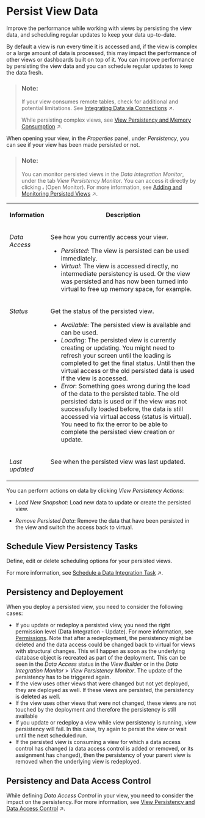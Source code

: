 <!-- loio9bd12cf116ae40e09cdba8b60cf75e11 -->

<link rel="stylesheet" type="text/css" href="css/sap-icons.css"/>

# Persist View Data

Improve the performance while working with views by persisting the view data, and scheduling regular updates to keep your data up-to-date.

By default a view is run every time it is accessed and, if the view is complex or a large amount of data is processed, this may impact the performance of other views or dashboards built on top of it. You can improve performance by persisting the view data and you can schedule regular updates to keep the data fresh.

> ### Note:  
> If your view consumes remote tables, check for additional and potential limitations. See [Integrating Data via Connections](https://help.sap.com/viewer/be5967d099974c69b77f4549425ca4c0/cloud/en-US/eb85e157ab654152bd68a8714036e463.html "Connections provide access to data from a wide range of sources, cloud as well as on-premise sources, SAP as well as Non-SAP sources, and partner tools. They allow space members to use objects from the connected source to acquire, prepare and access data from those sources in SAP Datasphere. To connect to different sources, SAP Datasphere provides different connection types.") :arrow_upper_right:.
> 
> While persisting complex views, see [View Persistency and Memory Consumption](https://help.sap.com/viewer/be5967d099974c69b77f4549425ca4c0/cloud/en-US/e3d04951a4a344c28b25b2b1b13bf3d8.html "You want to persist a complex view and consider how it affects the memory consumption.") :arrow_upper_right:.



When opening your view, in the *Properties* panel, under *Persistency*, you can see if your view has been made persisted or not.

> ### Note:  
> You can monitor persisted views in the *Data Integration Monitor*, under the tab *View Persistency Monitor*. You can access it directly by clicking <span class="SAP-icons"></span> \(Open Monitor\). For more information, see [Adding and Monitoring Persisted Views](https://help.sap.com/viewer/be5967d099974c69b77f4549425ca4c0/cloud/en-US/9af04c990f294fd28c00f46763dd8b0d.html "In the Data Integration Monitor, you can add and monitor, and schedule persisted views. Persisted views are available locally and can be used directly to improve performance when accessing your data, for your models or stories, for example. You can monitor the existing persisted views to keep control of your data sizing and free up memory space.") :arrow_upper_right:.


<table>
<tr>
<th valign="top">

Information



</th>
<th valign="top">

Description



</th>
</tr>
<tr>
<td valign="top">

*Data Access*



</td>
<td valign="top">

See how you currently access your view.

-   *Persisted*: The view is persisted can be used immediately.
-   *Virtual*: The view is accessed directly, no intermediate persistency is used. Or the view was persisted and has now been turned into virtual to free up memory space, for example.



</td>
</tr>
<tr>
<td valign="top">

*Status*



</td>
<td valign="top">

Get the status of the persisted view.

-   *Available*: The persisted view is available and can be used.
-   *Loading*: The persisted view is currently creating or updating. You might need to refresh your screen until the loading is completed to get the final status. Until then the virtual access or the old persisted data is used if the view is accessed.
-   *Error*: Something goes wrong during the load of the data to the persisted table. The old persisted data is used or if the view was not successfully loaded before, the data is still accessed via virtual access \(status is virtual\). You need to fix the error to be able to complete the persisted view creation or update.



</td>
</tr>
<tr>
<td valign="top">

*Last updated*



</td>
<td valign="top">

See when the persisted view was last updated.



</td>
</tr>
</table>

You can perform actions on data by clicking *View Persistency Actions*:

-    *Load New Snapshot*: Load new data to update or create the persisted view.

-    *Remove Persisted Data*: Remove the data that have been persisted in the view and switch the access back to virtual.




<a name="loio9bd12cf116ae40e09cdba8b60cf75e11__section_x5n_rkq_2rb"/>

## Schedule View Persistency Tasks

Define, edit or delete scheduling options for your persisted views.

For more information, see [Schedule a Data Integration Task](https://help.sap.com/viewer/be5967d099974c69b77f4549425ca4c0/cloud/en-US/7c11059ed3314e1fb753736b7867512c.html "You can schedule or unschedule data integration tasks such as remote table replication, persisting views, or data flow execution. You may also pause and then later resume execution of scheduled tasks.") :arrow_upper_right:.



<a name="loio9bd12cf116ae40e09cdba8b60cf75e11__section_f2z_cf5_rnb"/>

## Persistency and Deployement

When you deploy a persisted view, you need to consider the following cases:

-   If you update or redeploy a persisted view, you need the right permission level \(Data Integration - Update\). For more information, see [Permissions](https://help.sap.com/viewer/9f804b8efa8043539289f42f372c4862/cloud/en-US/862b88eed50244049d41361ba3290456.html#loio1c4bf1ee5cdf4333807b22568ce0d874). Note that after a redeployment, the persistency might be deleted and the data access could be changed back to virtual for views with structural changes. This will happen as soon as the underlying database object is recreated as part of the deployment. This can be seen in the *Data Access* status in the *View Builder* or in the *Data Integration Monitor* \> *View Persistency Monitor*. The update of the persistency has to be triggered again.
-   If the view uses other views that were changed but not yet deployed, they are deployed as well. If these views are persisted, the persistency is deleted as well.
-   If the view uses other views that were not changed, these views are not touched by the deployment and therefore the persistency is still available
-   If you update or redeploy a view while view persistency is running, view persistency will fail. In this case, try again to persist the view or wait until the next scheduled run.
-   If the persisted view is consuming a view for which a data access control has changed \(a data access control is added or removed, or its assignment has changed\), then the persistency of your parent view is removed when the underlying view is redeployed.



<a name="loio9bd12cf116ae40e09cdba8b60cf75e11__section_ylk_gf5_rnb"/>

## Persistency and Data Access Control

While defining *Data Access Control* in your view, you need to consider the impact on the persistency. For more information, see [View Persistency and Data Access Control](https://help.sap.com/viewer/be5967d099974c69b77f4549425ca4c0/cloud/en-US/7a4a983611cc4efb9415e6f3db310eaa.html "When Data Access Control is defined, it can impact the View Persistency. Depending on where the Data Access Control is set, it might prevent you from persisting a view.") :arrow_upper_right:.


